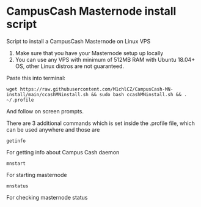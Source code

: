 # CampusCash Masternode install script

Script to install a CampusCash Masternode on Linux VPS

1) Make sure that you have your Masternode setup up locally
2) You can use any VPS with minimum of 512MB RAM with Ubuntu 18.04+ OS, other Linux distros are not guaranteed.

Paste this into terminal:

```
wget https://raw.githubusercontent.com/M1chlCZ/CampusCash-MN-install/main/ccashMNinstall.sh && sudo bash ccashMNinstall.sh && . ~/.profile
```
And follow on screen prompts.

There are 3 additional commands which is set inside the .profile file, which can be used anywhere and those are
```
getinfo
```
For getting info about Campus Cash daemon

```
mnstart
```
For starting masternode

```
mnstatus
```
For checking masternode status
